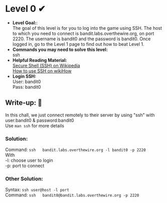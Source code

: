 # Level 0 ✔
- **Level Goal:**:<br>
The goal of this level is for you to log into the game using SSH. The host to which you need to connect is bandit.labs.overthewire.org, on port 2220. The username is bandit0 and the password is bandit0. Once logged in, go to the Level 1 page to find out how to beat Level 1.<br>
- **Commands you may need to solve this level:**<br>
ssh<br>
- **Helpful Reading Material:**<br>
[Secure Shell (SSH) on Wikipedia](https://en.wikipedia.org/wiki/Secure_Shell)<br>
[How to use SSH on wikiHow](https://www.wikihow.com/Use-SSH)<br>
- **Login SSH:**<br>
User: bandit0<br>
Pass: bandit0<br>
## Write-up: 📝<br>
In this chall, we just connect remotely to their server by using "ssh" with user:bandit0 & password:bandit0 <br>
Use `man ssh` for more details<br>
### Solution:<br>
Command: `ssh   bandit.labs.overthewire.org -l bandit0 -p 2220`<br>
With<br>
-l: choose user to login<br>
-p: port to connect<br>
### Other Solution:<br>
Syntax: `ssh user@host -l port`<br>
Command: `ssh   bandit0@bandit.labs.overthewire.org -p 2220`<br>

